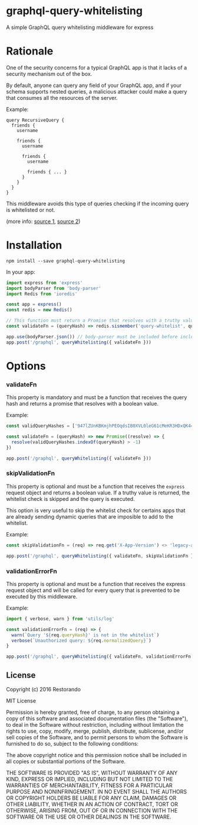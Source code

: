 # graphql-query-whitelisting
A simple GraphQL query whitelisting middleware for express

# Rationale

One of the security concerns for a typical GraphQL app is that it lacks of a security mechanism out of the box.

By default, anyone can query any field of your GraphQL app, and if your schema supports nested queries, a malicious attacker could make a query that consumes all the resources of the server.

Example:

```
query RecursiveQuery {
  friends {
    username

    friends {
      username

      friends {
        username

        friends { ... }
      }
    }
  }
}
```

This middleware avoids this type of queries checking if the incoming query is whitelisted or not.

(more info: [source 1](https://edgecoders.com/graphql-deep-dive-the-cost-of-flexibility-ee50f131a83d#.6okcpvtri), [source 2](https://dev-blog.apollodata.com/5-benefits-of-static-graphql-queries-b7fa90b0b69a))

# Installation

`npm install --save graphql-query-whitelisting`

In your app:

```js
import express from 'express'
import bodyParser from 'body-parser'
import Redis from 'ioredis'

const app = express()
const redis = new Redis()

// This function must return a Promise that resolves with a truthy value if the query is valid.
const validateFn = (queryHash) => redis.sismember('query-whitelist', queryHash)

app.use(bodyParser.json()) // body-parser must be included before including the query whitelisting middleware
app.post('/graphql', queryWhitelisting({ validateFn }))
```

# Options

### validateFn

This property is mandatory and must be a function that receives the query hash and returns a promise that resolves with a boolean value.

Example:

```js
const validQueryHashes = ['947lZUnKBKmjhPEOqdsIB0XVL0leG61cMeKR3HDxQK4=', 'GJEJeNmzrZEUZ1bYDiXoR4cFHGdRjTntkQYeY33ZmQ8=']

const validateFn = (queryHash) => new Promise((resolve) => {
  resolve(validQueryHashes.indexOf(queryHash) > -1)
})

app.post('/graphql', queryWhitelisting({ validateFn }))
```

### skipValidationFn

This property is optional and must be a function that receives the `express` request object and returns a boolean value. If a truthy value is returned, the whitelist check is skipped and the query is executed.

This option is very useful to skip the whitelist check for certains apps that are already sending dynamic queries that are imposible to add to the whitelist.

Example:

```js
const skipValidationFn = (req) => req.get('X-App-Version') <> 'legacy-app-1.0'

app.post('/graphql', queryWhitelisting({ validateFn, skipValidationFn }))
```

### validationErrorFn

This property is optional and must be a function that receives the express request object and will be called for every query that is prevented to be executed by this middleware.

Example:

```js
import { verbose, warn } from 'utils/log'

const validationErrorFn = (req) => {
  warn(`Query '${req.queryHash}' is not in the whitelist`)
  verbose(`Unauthorized query: ${req.normalizedQuery}`)
}

app.post('/graphql', queryWhitelisting({ validateFn, validationErrorFn }))
```

## License

Copyright (c) 2016 Restorando

MIT License

Permission is hereby granted, free of charge, to any person obtaining
a copy of this software and associated documentation files (the
"Software"), to deal in the Software without restriction, including
without limitation the rights to use, copy, modify, merge, publish,
distribute, sublicense, and/or sell copies of the Software, and to
permit persons to whom the Software is furnished to do so, subject to
the following conditions:

The above copyright notice and this permission notice shall be
included in all copies or substantial portions of the Software.

THE SOFTWARE IS PROVIDED "AS IS", WITHOUT WARRANTY OF ANY KIND,
EXPRESS OR IMPLIED, INCLUDING BUT NOT LIMITED TO THE WARRANTIES OF
MERCHANTABILITY, FITNESS FOR A PARTICULAR PURPOSE AND
NONINFRINGEMENT. IN NO EVENT SHALL THE AUTHORS OR COPYRIGHT HOLDERS BE
LIABLE FOR ANY CLAIM, DAMAGES OR OTHER LIABILITY, WHETHER IN AN ACTION
OF CONTRACT, TORT OR OTHERWISE, ARISING FROM, OUT OF OR IN CONNECTION
WITH THE SOFTWARE OR THE USE OR OTHER DEALINGS IN THE SOFTWARE.
